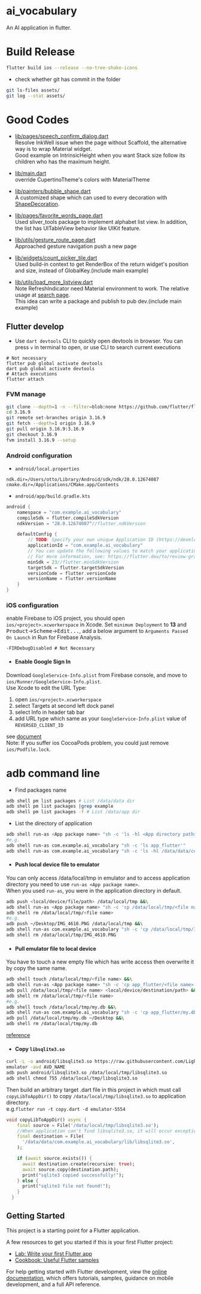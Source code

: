 # ai_vocabulary

An AI application in flutter.

# Build Release
```sh
flutter build ios --release --no-tree-shake-icons
```
* check whether git has commit in the folder
```sh
git ls-files assets/
git log --stat assets/
```

# Good Codes
* [lib/pages/speech_confirm_dialog.dart](lib/pages/speech_confirm_dialog.dart)\
Resolve InkWell issue when the page without Scaffold, the alternative way is to wrap Material widget.\
Good example on IntrinsicHeight when you want Stack size follow its children who has the maximum height.

* [lib/main.dart](lib/main.dart)\
override CupertinoTheme's colors with MaterialTheme

* [lib/painters/bubble_shape.dart](lib/painters/bubble_shape.dart)\
A customized shape which can used to every decoration with [ShapeDecoration](lib/widgets/chat_bubble.dart?plain=1#L48-L52).

* [lib/pages/favorite_words_page.dart](lib/pages/favorite_words_page.dart)\
Used sliver_tools package to implement alphabet list view. In addition, the list has UITableView behavior like UIKit feature.

* [lib/utils/gesture_route_page.dart](lib/utils/gesture_route_page.dart)\
Approached gesture navigation push a new page

* [lib/widgets/count_picker_tile.dart](lib/widgets/count_picker_tile.dart)\
Used build-in context to get RenderBox of the return widget's position and size, instead of GlobalKey.(include main example)

* [lib/utils/load_more_listview.dart](lib/utils/load_more_listview.dart)\
Note RefreshIndicator need Material environment to work. The relative usage at [search page](lib/pages/search_page.dart).\
This idea can write a package and publish to pub dev.(include main example)


## Flutter develop

* Use `dart devtools` CLI to quickly open devtools in browser.
You can press `v` in terminal to open, or use CLI to search current executions
```shell
# Not necessary
flutter pub global activate devtools
dart pub global activate devtools
# Attach executions
flutter attach
```

### FVM manage
```sh
git clone --depth=1 -n --filter=blob:none https://github.com/flutter/flutter.git 3.16.9
cd 3.16.9
git remote set-branches origin 3.16.9
git fetch --depth=1 origin 3.16.9
git pull origin 3.16.9:3.16.9
git checkout 3.16.9
fvm install 3.16.9 --setup
```


### Android configuration
* `android/local.properties`
```properties
ndk.dir=/Users/otto/Library/Android/sdk/ndk/28.0.12674087
cmake.dir=/Applications/CMake.app/Contents
```
* `android/app/build.gradle.kts`
```kts
android {
    namespace = "com.example.ai_vocabulary"
    compileSdk = flutter.compileSdkVersion
    ndkVersion = "28.0.12674087"//flutter.ndkVersion

    defaultConfig {
        // TODO: Specify your own unique Application ID (https://developer.android.com/studio/build/application-id.html).
        applicationId = "com.example.ai_vocabulary"
        // You can update the following values to match your application needs.
        // For more information, see: https://flutter.dev/to/review-gradle-config.
        minSdk = 23//flutter.minSdkVersion
        targetSdk = flutter.targetSdkVersion
        versionCode = flutter.versionCode
        versionName = flutter.versionName
    }
}
```

### iOS configuration
enable Firebase to iOS project, you should open `ios/<project>.xcworkerspace` in Xcode. Set `minimum Deployment` to **13** and <kbd>Product</kbd>&rarr;<kbd>Scheme</kbd>&rarr;<kbd>Edit...</kbd>, add a below argument to `Arguments Passed On Launch` in Run for Firebase Analysis.
```shell
-FIRDebugDisabled # Not Necessary
```
* #### Enable Google Sign In
Download `GoogleService-Info.plist` from Firebase console, and move to `ios/Runner/GoogleService-Info.plist`.\
Use Xcode to edit the URL Type:
1. open `ios/<project>.xcworkerspace`
1. select Targets at second left dock panel
2. select Info in header tab bar
3. add URL type which same as your `GoogleService-Info.plist` value of `REVERSED_CLIENT_ID`

see [document](https://firebase.google.com/docs/auth/ios/google-signin?hl=en&authuser=0)\
Note: If you suffer ios CocoaPods problem, you could just remove `ios/Podfile.lock`.



# adb command line
* Find packages name
```sh
adb shell pm list packages # List /data/data dir
adb shell pm list packages |grep example
adb shell pm list packages -f # List /data/app dir
```
* List the directory of application
```sh
adb shell run-as <App package name> "sh -c 'ls -hl <App directory path>'"
#e.g.
adb shell run-as com.example.ai_vocabulary "sh -c 'ls app_flutter'"
adb shell run-as com.example.ai_vocabulary "sh -c 'ls -hl /data/data/com.example.ai_vocabulary/app_flutter/'"
```

* #### Push local device file to emulator
You can only access /data/local/tmp in emulator and to access application directory you need to use `run-as <App package name>`.\
When you used `run-as`, you were in the application directory in default.
```sh
adb push <local/device/file/path> /data/local/tmp &&\
adb shell run-as <App package name> "sh -c 'cp /data/local/tmp/<file name> <destination path>'" &&\
adb shell rm /data/local/tmp/<file name>
#e.g.
adb push ~/Desktop/IMG_4610.PNG /data/local/tmp &&\
adb shell run-as com.example.ai_vocabulary "sh -c 'cp /data/local/tmp/IMG_4610.PNG /data/data/com.example.ai_vocabulary/app_flutter'" &&\
adb shell rm /data/local/tmp/IMG_4610.PNG
```
* #### Pull emulator file to local device
You have to touch a new empty file which has write access then overwrite it by copy the same name.
```sh
adb shell touch /data/local/tmp/<file name> &&\
adb shell run-as <App package name> "sh -c 'cp app_flutter/<file name> /data/local/tmp/<file name>'" &&\
adb pull /data/local/tmp/<file name> <local/device/destination/path> &&\
adb shell rm /data/local/tmp/<file name>
#e.g.
adb shell touch /data/local/tmp/my.db &&\
adb shell run-as com.example.ai_vocabulary "sh -c 'cp app_flutter/my.db /data/local/tmp/my.db'" &&\
adb pull /data/local/tmp/my.db ~/Desktop &&\
adb shell rm /data/local/tmp/my.db
```


[reference](https://medium.com/@liwp.stephen/how-does-android-studio-device-file-explorer-works-62685330e8c8)

* #### Copy `libsqlite3.so`
```sh
curl -L -o android/libsqlite3.so https://raw.githubusercontent.com/LightBuzz/Azure-Unity/master/Assets/LightBuzz_Azure/Plugins/SQLite/Android/libs/arm64-v8a/libsqlite3.so
emulator -avd AVD_NAME
adb push android/libsqlite3.so /data/local/tmp/libsqlite3.so
adb shell chmod 755 /data/local/tmp/libsqlite3.so
```
Then build an arbitrary target .dart file in this project in which must call `copyLibToAppDir()` to copy `/data/local/tmp/libsqlite3.so` to application directory.\
e.g.`flutter run -t copy.dart -d emulator-5554`
```dart
void copyLibToAppDir() async {
    final source = File('/data/local/tmp/libsqlite3.so');
    //When application can't find libsqlite3.so, it will occur exception of this path 
    final destination = File(
      '/data/data/com.example.ai_vocabulary/lib/libsqlite3.so',
    );

    if (await source.exists()) {
      await destination.create(recursive: true);
      await source.copy(destination.path);
      print("sqlite3 copied successfully!");
    } else {
      print("sqlite3 file not found!");
    }
  }
```

## Getting Started

This project is a starting point for a Flutter application.

A few resources to get you started if this is your first Flutter project:

- [Lab: Write your first Flutter app](https://docs.flutter.dev/get-started/codelab)
- [Cookbook: Useful Flutter samples](https://docs.flutter.dev/cookbook)

For help getting started with Flutter development, view the
[online documentation](https://docs.flutter.dev/), which offers tutorials,
samples, guidance on mobile development, and a full API reference.